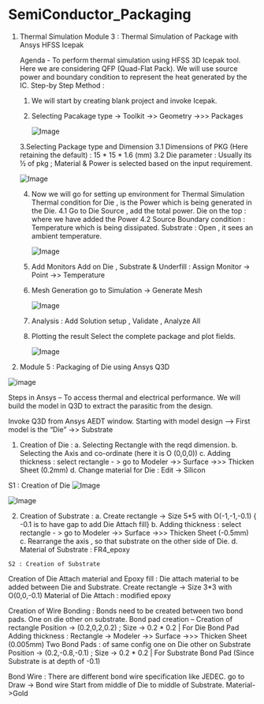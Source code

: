 # SemiConductor_Packaging
  1. Thermal Simulation
    Module 3 : Thermal Simulation of Package with Ansys HFSS Icepak

     Agenda -
        To perform thermal simulation using HFSS 3D Icepak tool.
        Here we are considering QFP (Quad-Flat Pack). We will use source power and boundary condition to represent 
        the heat generated by the IC.
      Step-by Step Method :
        1. We will start by creating blank project and invoke Icepak.
        2. Selecting Pacakage type -> Toolkit ->> Geometry ->>> Packages
           
           ![Image](https://github.com/user-attachments/assets/a233f63c-0f83-48c3-a335-798b736a82e9)
           
        3.Selecting Package type and Dimension 
          3.1 Dimensions of PKG (Here retaining the default) : 15 * 15 * 1.6 (mm)
          3.2 Die parameter : Usually its ½ of pkg ; Material & Power is selected based on the input requirement.
     
     ![Image](https://github.com/user-attachments/assets/500d1385-52e3-4fa1-8409-7066b6722dc8)


        4. Now we will go for setting up environment for Thermal Simulation
            Thermal condition for Die , is the Power which is being generated in the Die.
        4.1 Go to Die Source , add the total power. 
              Die on the top : where we have added the Power
        4.2 Source Boundary condition :  Temperature  which is being dissipated.
    		      Substrate : Open , it sees an ambient temperature.
           
           ![Image](https://github.com/user-attachments/assets/adb6a1bd-2583-4e1f-b100-183b29baca4e)


         
        6. Add Monitors 
            Add on Die , Substrate & Underfill :  Assign Monitor -> Point ->> Temperature
        7. Mesh Generation
            go to Simulation -> Generate Mesh
           
           ![Image](https://github.com/user-attachments/assets/c6b80106-382d-470c-ab80-08273c9318f9)


        9. Analysis : Add Solution setup , Validate , Analyze All
        10. Plotting the result
           Select the complete package and plot fields.

            ![Image](https://github.com/user-attachments/assets/41fece33-bcf8-4917-a9f6-42303cf6dc99)


           
2. Module 5 : Packaging of Die using Ansys Q3D
   
 ![image](https://github.com/user-attachments/assets/64d1d23f-638a-4384-b09f-4c5ff979398e)

  Steps in Ansys –
To access thermal and electrical performance.
We will build the model in Q3D to extract the parasitic from the design.

Invoke Q3D from Ansys AEDT window.
Starting with model design –> First model is the “Die” ->> Substrate
1. Creation of Die :
a. 	 Selecting Rectangle with the reqd dimension.
b. 	 Selecting the Axis and co-ordinate (here it is O (0,0,0))
c. 	 Adding thickness : select rectangle - > go to Modeler ->> Surface ->>> Thicken Sheet (0.2mm)
d. 	  Change material for Die : Edit -> Silicon


 S1 : Creation of Die 
 ![Image](https://github.com/user-attachments/assets/e948d3b9-0727-448b-b74b-475ed0119f9f)

 ![Image](https://github.com/user-attachments/assets/58109c5a-d88c-4491-8a85-456f40bfd5cd)



 2.  Creation of Substrate :
    a. Create rectangle -> Size 5*5 with O(-1,-1,-0.1)  { -0.1 is to have gap to add Die Attach fill}
    b. Adding thickness : select rectangle - > go to Modeler ->> Surface ->>> Thicken Sheet (-0.5mm)
    c. Rearrange the axis , so that substrate on the other side of Die.
    d. Material of Substrate : FR4_epoxy

    S2 : Creation of Substrate
    



  Creation of Die Attach material and Epoxy fill :
    Die attach material to be added between Die and Substrate.
    Create rectangle -> Size 3*3 with O(0,0,-0.1)
    Material of Die Attach : modified epoxy

  Creation of Wire Bonding :
    Bonds need to be created between two bond pads. One on die other on substrate.
    Bond pad creation – Creation of rectangle 
    Position -> (0.2,0,2,0.2) ; Size -> 0.2 * 0.2  | For Die Bond Pad
    Adding thickness : Rectangle -> Modeler ->> Surface ->>> Thicken Sheet (0.005mm)
    Two Bond Pads : of same config one on Die other on Substrate
    Position -> (0.2,-0.8,-0.1) ; Size -> 0.2 * 0.2  | For Substrate Bond Pad
		    (Since Substrate is at depth of -0.1)



      


  Bond Wire : There are different bond wire specification like JEDEC. 
    go to Draw -> Bond wire
    Start from middle of Die to middle of Substrate.
    Material->Gold

    


    

